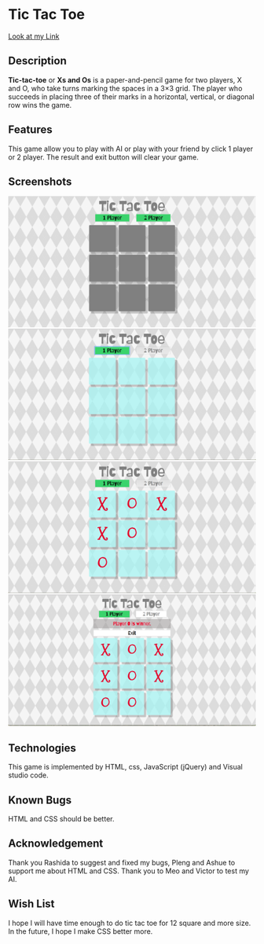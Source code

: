 Tic Tac Toe
============
[Look at my Link]("https://ratsamee.github.io/tictactoe/")

Description
-----------
**Tic-tac-toe** or **Xs and Os** is a paper-and-pencil game for two players, X and O, who take turns marking the spaces in a 3×3 grid. The player who succeeds in placing three of their marks in a horizontal, vertical, or diagonal row wins the game.

Features
--------
This game allow you to play with AI or play with your friend by click 1 player or 2 player. The result and exit button will clear your game.

Screenshots 
-----------
<img src="images/1.png" />
<img src="images/2.png" />
<img src="images/3.png" />
<img src="images/4.png" />

Technologies
------------
This game is implemented by HTML, css, JavaScript (jQuery) and Visual studio code.

Known Bugs
----------
HTML and CSS should be better.

Acknowledgement
---------------
Thank you Rashida to suggest and fixed my bugs, Pleng and Ashue to support me about HTML and CSS. Thank you to Meo and Victor to test my AI.

Wish List
---------
I hope I will have time enough to do tic tac toe for 12 square and more size. In the future, I hope I make CSS better more.
